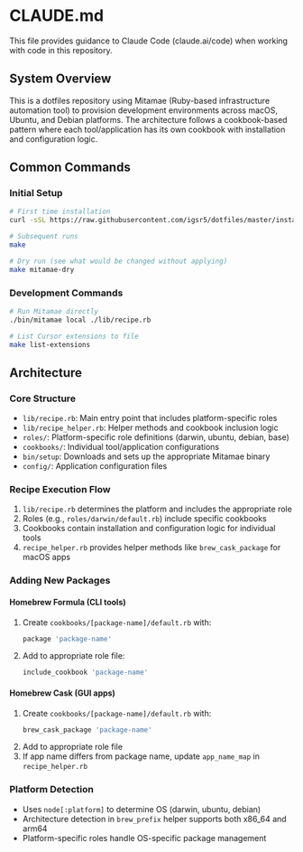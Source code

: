 # CLAUDE.md

This file provides guidance to Claude Code (claude.ai/code) when working with code in this repository.

## System Overview

This is a dotfiles repository using Mitamae (Ruby-based infrastructure automation tool) to provision development environments across macOS, Ubuntu, and Debian platforms. The architecture follows a cookbook-based pattern where each tool/application has its own cookbook with installation and configuration logic.

## Common Commands

### Initial Setup

```bash
# First time installation
curl -sSL https://raw.githubusercontent.com/igsr5/dotfiles/master/install.sh | sh

# Subsequent runs
make

# Dry run (see what would be changed without applying)
make mitamae-dry
```

### Development Commands

```bash
# Run Mitamae directly
./bin/mitamae local ./lib/recipe.rb

# List Cursor extensions to file
make list-extensions
```

## Architecture

### Core Structure

- `lib/recipe.rb`: Main entry point that includes platform-specific roles
- `lib/recipe_helper.rb`: Helper methods and cookbook inclusion logic
- `roles/`: Platform-specific role definitions (darwin, ubuntu, debian, base)
- `cookbooks/`: Individual tool/application configurations
- `bin/setup`: Downloads and sets up the appropriate Mitamae binary
- `config/`: Application configuration files

### Recipe Execution Flow

1. `lib/recipe.rb` determines the platform and includes the appropriate role
2. Roles (e.g., `roles/darwin/default.rb`) include specific cookbooks
3. Cookbooks contain installation and configuration logic for individual tools
4. `recipe_helper.rb` provides helper methods like `brew_cask_package` for macOS apps

### Adding New Packages

#### Homebrew Formula (CLI tools)

1. Create `cookbooks/[package-name]/default.rb` with:
   ```ruby
   package 'package-name'
   ```
2. Add to appropriate role file:
   ```ruby
   include_cookbook 'package-name'
   ```

#### Homebrew Cask (GUI apps)

1. Create `cookbooks/[package-name]/default.rb` with:
   ```ruby
   brew_cask_package 'package-name'
   ```
2. Add to appropriate role file
3. If app name differs from package name, update `app_name_map` in `recipe_helper.rb`

### Platform Detection

- Uses `node[:platform]` to determine OS (darwin, ubuntu, debian)
- Architecture detection in `brew_prefix` helper supports both x86_64 and arm64
- Platform-specific roles handle OS-specific package management


